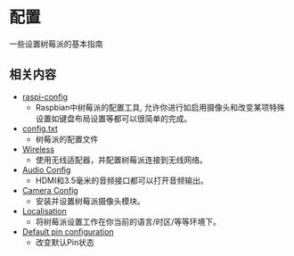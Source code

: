 # 配置

一些设置树莓派的基本指南

## 相关内容

- [raspi-config](raspi-config.md)
    - Raspbian中树莓派的配置工具, 允许你进行如启用摄像头和改变某项特殊设置如键盘布局设置等都可以很简单的完成。
- [config.txt](config-txt.md)
    - 树莓派的配置文件
- [Wireless](wireless/README.md)
    - 使用无线适配器，并配置树莓派连接到无线网络。
- [Audio Config](audio-config.md)
    - HDMI和3.5毫米的音频接口都可以打开音频输出。
- [Camera Config](camera.md)
    - 安装并设置树莓派摄像头模块。
- [Localisation](localisation.md)
    - 将树莓派设置工作在你当前的语言/时区/等等环境下。
- [Default pin configuration](pin-configuration.md)
    - 改变默认Pin状态
